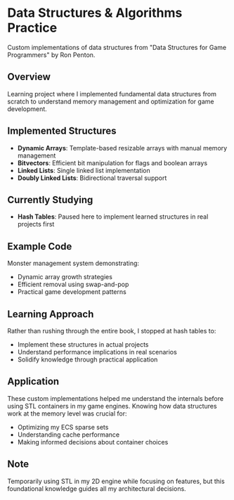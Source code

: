 # Data Structures & Algorithms Practice
Custom implementations of data structures from "Data Structures for Game Programmers" by Ron Penton.

## Overview
Learning project where I implemented fundamental data structures from scratch to understand memory management and optimization for game development.

## Implemented Structures
- **Dynamic Arrays**: Template-based resizable arrays with manual memory management
- **Bitvectors**: Efficient bit manipulation for flags and boolean arrays
- **Linked Lists**: Single linked list implementation
- **Doubly Linked Lists**: Bidirectional traversal support

## Currently Studying
- **Hash Tables**: Paused here to implement learned structures in real projects first

## Example Code
Monster management system demonstrating:
- Dynamic array growth strategies
- Efficient removal using swap-and-pop
- Practical game development patterns

## Learning Approach
Rather than rushing through the entire book, I stopped at hash tables to:
- Implement these structures in actual projects
- Understand performance implications in real scenarios
- Solidify knowledge through practical application

## Application
These custom implementations helped me understand the internals before using STL containers in my game engines. Knowing how data structures work at the memory level was crucial for:
- Optimizing my ECS sparse sets
- Understanding cache performance
- Making informed decisions about container choices

## Note
Temporarily using STL in my 2D engine while focusing on features, but this foundational knowledge guides all my architectural decisions.
